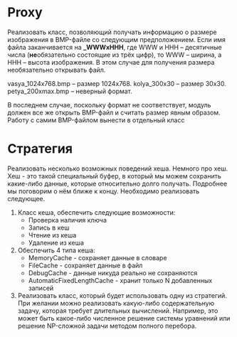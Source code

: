 # Proxy
Реализовать класс, позволяющий получать информацию о размере изображения в BMP-файле со следующим предположением. Если имя файла заканчивается на **_WWWxHHH**, где WWW и HHH – десятичные числа (**не**обязательно состоящие из трёх цифр), то WWW – ширина, а HHH – высота изображения. В этом случае для получения размера необязательно открывать файл.

vasya_1024x768.bmp – размер 1024x768.
kolya_300x30 – размер 30x30.
petya_200xmax.bmp – неверный формат.

В последнем случае, поскольку формат не соответствует, модуль должен все же открыть BMP-файл и считать размер явным образом.
Работу с самим BMP-файлом вынести в отдельный класс

# Стратегия
Реализовать несколько возможных поведений хеша.
Немного про хеш. Хеш - это такой специальный буфер, в который мы можем сохранить какие-либо данные, которые относительно долго получать. Подробнее мы поговорим о нём ближе к концу.
Необходимо реализовать следующее.

1. Класс кеша, обеспечить следующие возможности:
    * Проверка наличия ключа
    * Запись в кеш
    * Чтение из кеша
    * Удаление из кеша
2. Обеспечить 4 типа кеша:
    * MemoryCache - сохраняет данные в словаре
    * FileCache - сохраняет данные в файл
    * DebugCache - данные никуда реально не сохраняются
    * AutomaticFixedLengthCache - хранит только N добавленных записей
3. Реализовать класс, который будет использовать одну из стратегий. При желании можно реализовать какую-либо содержательную задачу, которая требует длительных вычислений. Например, это может быть какое-либо численное решение системы уравнений или решение NP-сложной задачи методом полного перебора.